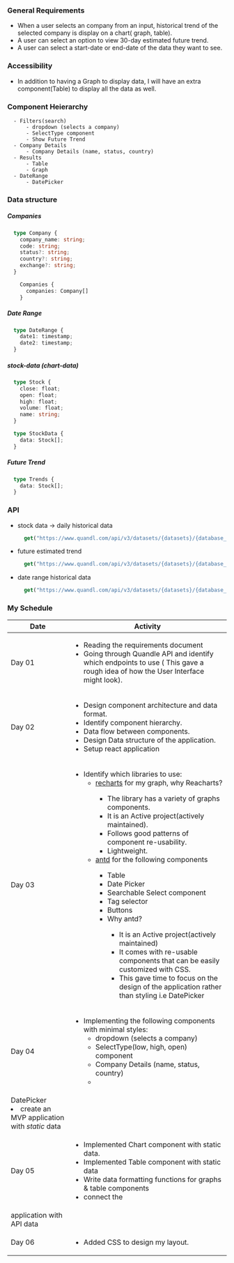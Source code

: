 ### General Requirements

  - When a user selects an company from an input<drop-down>, historical trend of the selected company is display on a
    chart( graph, table).
  - A user can select an option to view 30-day estimated future trend.
  - A user can select a start-date or end-date of the data they want to see.

### Accessibility

  - In addition to having a Graph to display data, I will have an extra component(Table) to display all the data as
    well.

### Component Heierarchy

```
  - Filters(search)
      - dropdown (selects a company)
      - SelectType component
      - Show Future Trend
  - Company Details
      - Company Details (name, status, country)
  - Results
      - Table
      - Graph
  - DateRange
      - DatePicker
```

### Data structure

##### Companies
```ts
  type Company {
    company_name: string;
    code: string;
    status?: string;
    country?: string;
    exchange?: string;
  }
```

```ts
    Companies {
      companies: Company[]
    }
```

##### Date Range

```ts
  type DateRange {
    date1: timestamp;
    date2: timestamp;
  }
```
##### stock-data (chart-data)

```ts 
  type Stock {
    close: float;
    open: float;
    high: float;
    volume: float;
    name: string;
  }
```

```ts
  type StockData {
    data: Stock[];
  }
```

##### Future Trend

```ts
  type Trends {
    data: Stock[];
  }
```

### API

 - stock data -> daily historical data
    ```js
      get("https://www.quandl.com/api/v3/datasets/{datasets}/{database_code}/data.json?limit={n}&api_key={API_KEY}")
    ```
 - future estimated trend
    ```js
      get("https://www.quandl.com/api/v3/datasets/{datasets}/{database_code}/data.json?limit={n}&api_key={API_KEY}")
    ```
 - date range historical data
    ```js
      get("https://www.quandl.com/api/v3/datasets/{datasets}/{database_code}/data.json?limit={n}&start_date=2014-01-01&end_date=2014-12-31&api_key={API_KEY}")
    ```

### My Schedule

| Date | Activity |
--- | ---
| Day 01 | <ul> <li>Reading the requirements document </li> <li>Going through Quandle API and identify which endpoints to use ( This gave a rough idea of how the User Interface might look).</li>
| Day 02 | <ul> <li> Design component architecture and data format. </li><li> Identify component hierarchy.</li><li> Data flow between components. </li><li> Design Data structure of the application.</li><li> Setup react application</li> </ul> |
| Day 03 | <ul> <li> Identify which libraries to use:<ul><li>[recharts](https://github.com/recharts/recharts) for my graph, why Reacharts? </li><ul><li> The library has a variety of graphs components. </li><li> It is an Active project(actively maintained). </li><li> Follows good patterns of component re-usability. </li><li> Lightweight. </li></ul></ul><ul><li>[antd](https://github.com/ant-design/ant-design/) for the following components</li><ul><li> Table </li><li> Date Picker </li><li> Searchable Select component </li><li> Tag selector </li><li> Buttons </li><li> Why antd? </li><ul><li> It is an Active project(actively maintained)</li><li> It comes with re-usable components that can be easily customized with CSS.</li><li> This gave time to focus on the design of the application rather than styling i.e DatePicker</li></ul></ul></ul> |
| Day 04 | <ul> <li> Implementing the following components with minimal styles: <ul> <li> dropdown (selects a company) </li> <li> SelectType(low, high, open) component </li> <li> Company Details (name, status, country) </li> <li>
DatePicker </li> </ul></li> <li> create an MVP application with *static* data</li> </ul> |
| Day 05 | <ul> <li> Implemented Chart component with static data. </li><li> Implemented Table component with static data </li><li> Write data formatting functions for graphs & table components </li><li>connect the
application with API data</li> </ul> |
| Day 06 | <ul> <li> Added CSS to design my layout. </li></ul> |
